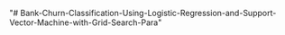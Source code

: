 "# Bank-Churn-Classification-Using-Logistic-Regression-and-Support-Vector-Machine-with-Grid-Search-Para" 
